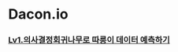 # Dacon.io

### [Lv1.의사결정회귀나무로 따릉이 데이터 예측하기](https://github.com/sue0725/Dacon.io/tree/main/Lv1.%EC%9D%98%EC%82%AC%EA%B2%B0%EC%A0%95%ED%9A%8C%EA%B7%80%EB%82%98%EB%AC%B4%EB%A1%9C%20%EB%94%B0%EB%A6%89%EC%9D%B4%20%EB%8D%B0%EC%9D%B4%ED%84%B0%20%EC%98%88%EC%B8%A1%ED%95%98%EA%B8%B0)
